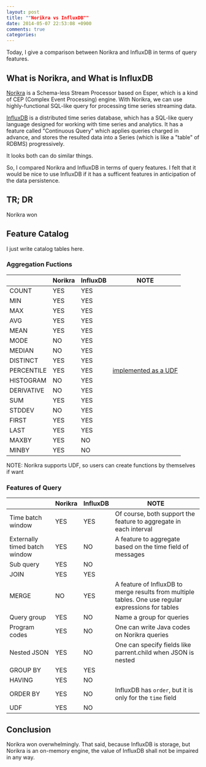 ```yaml
---
layout: post
title: ""Norikra vs InfluxDB""
date: 2014-05-07 22:53:08 +0900
comments: true
categories: 
---
```


Today, I give a comparison between Norikra and InfluxDB in terms of query features.

## What is Norikra, and What is InfluxDB

[Norikra](http://norikra.github.io/) is a Schema-less Stream Processor based on Esper, which is a kind of CEP (Complex Event Processing) engine. With Norikra, we can use highly-functional SQL-like query for processing time series streaming data.

[InfluxDB](http://influxdb.org/) is a distributed time series database, which has a SQL-like query language designed for working with time series and analytics. 
It has a feature called "Continuous Query" which applies queries charged in advance, and stores the resulted data into a Series (which is like a "table" of RDBMS) progressively. 

It looks both can do similar things. 

So, I compared Norikra and InfluxDB in terms of query features. I felt that it would be nice to use InfluxDB if it has a sufficent features in anticipation of the data persistence.

## TR; DR

Norikra won

## Feature Catalog

I just write catalog tables here. 

### Aggregation Fuctions 

|            | Norikra | InfluxDB | NOTE                        
|------------|---------|----------|-----------------------------
| COUNT      | YES     | YES      |                             
| MIN        | YES     | YES      |                             
| MAX        | YES     | YES      |                             
| AVG        | YES     | YES      |                             
| MEAN       | YES     | YES      |                             
| MODE       | NO      | YES      |                             
| MEDIAN     | NO      | YES      |                             
| DISTINCT   | YES     | YES      |                             
| PERCENTILE | YES     | YES      | [implemented as a UDF](https//github.com/norikra/norikra-udf-percentile)
| HISTOGRAM  | NO      | YES      |                             
| DERIVATIVE | NO      | YES      |                              
| SUM        | YES     | YES      |                             
| STDDEV     | NO      | YES      |                             
| FIRST      | YES     | YES      |                             
| LAST       | YES     | YES      |                             
| MAXBY      | YES     | NO       |                             
| MINBY      | YES     | NO       |                             

NOTE: Norikra supports UDF, so users can create functions by themselves if want

### Features of Query

|                               | Norikra | InfluxDB | NOTE                                                              
|-------------------------------|---------|----------|-------------------------------------------------------------------
| Time batch window             | YES     | YES      | Of course, both support the feature to aggregate in each interval 
| Externally timed batch window | YES     | NO       | A feature to aggregate based on the time field of messages        
| Sub query                     | YES     | NO       |                                                                   
| JOIN                          | YES     | YES      |                                                                   
| MERGE                         | NO      | YES      | A feature of InfluxDB to merge results from multiple tables. One use regular expressions for tables
| Query group                   | YES     | NO       | Name a group for queries                                          
| Program codes                 | YES     | NO       | One can write Java codes on Norikra queries                        
| Nested JSON                   | YES     | NO       | One can specify fields like parrent.child when JSON is nested      
| GROUP BY                      | YES     | YES      |                                                                   
| HAVING                        | YES     | NO       |                                                                   
| ORDER BY                      | YES     | NO       | InfluxDB has `order`, but it is only for the `time` field         
| UDF                           | YES     | NO       |                                                                   

## Conclusion

Norikra won overwhelmingly. That said, because InfluxDB is storage, but Norikra is an on-memory engine, the value of InfluxDB shall not be impaired in any way.

